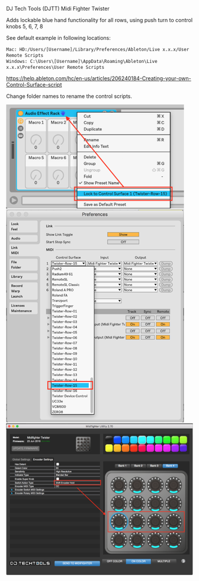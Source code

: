 DJ Tech Tools (DJTT) Midi Fighter Twister

Adds lockable blue hand functionality for all rows, using push turn to control knobs 5, 6, 7, 8

See default example in following locations:

    Mac: HD:/Users/[Username]/Library/Preferences/Ableton/Live x.x.x/User Remote Scripts
    Windows: C:\Users\[Username]\AppData\Roaming\Ableton\Live x.x.x\Preferences\User Remote Scripts

https://help.ableton.com/hc/en-us/articles/206240184-Creating-your-own-Control-Surface-script

Change folder names to rename the control scripts.

<img src='./images/blue-hand-lock-to-row.png' width='480' />
<img src='./images/control-surface-row.png' width='480' />
<img src='./images/midi-fighter-utility.png' width='640' />
